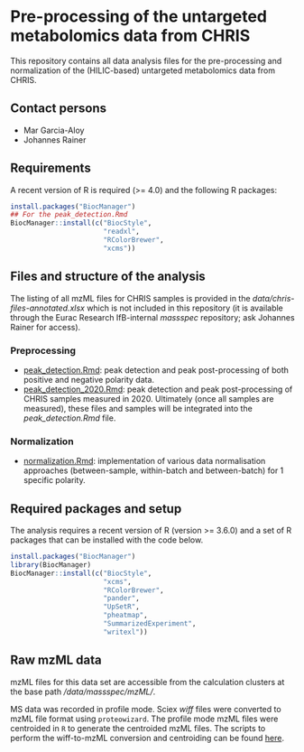 # Pre-processing of the untargeted metabolomics data from CHRIS

This repository contains all data analysis files for the pre-processing and
normalization of the (HILIC-based) untargeted metabolomics data from CHRIS.

## Contact persons

- Mar Garcia-Aloy
- Johannes Rainer

## Requirements

A recent version of R is required (>= 4.0) and the following R packages:

```r
install.packages("BiocManager")
## For the peak_detection.Rmd
BiocManager::install(c("BiocStyle",
                       "readxl",
                       "RColorBrewer",
                       "xcms"))
```

## Files and structure of the analysis

The listing of all mzML files for CHRIS samples is provided in the
*data/chris-files-annotated.xlsx* which is not included in this repository (it
is available through the Eurac Research IfB-internal *massspec* repository; ask
Johannes Rainer for access).

### Preprocessing

- [peak_detection.Rmd](peak_detection.Rmd): peak detection and peak
  post-processing of both positive and negative polarity data.
- [peak_detection_2020.Rmd](peak_detection_2020.Rmd): peak detection and peak
  post-processing of CHRIS samples measured in 2020. Ultimately (once all
  samples are measured), these files and samples will be integrated into the
  *peak_detection.Rmd* file.



### Normalization

- [normalization.Rmd](normalization.Rmd): implementation of various data
normalisation approaches (between-sample, within-batch and between-batch) for 1 specific polarity.

## Required packages and setup

The analysis requires a recent version of R (version >= 3.6.0) and a set of R
packages that can be installed with the code below.

```r
install.packages("BiocManager")
library(BiocManager)
BiocManager::install(c("BiocStyle",
                       "xcms",
                       "RColorBrewer",
                       "pander",
                       "UpSetR",
                       "pheatmap",
                       "SummarizedExperiment",
                       "writexl"))

```

## Raw mzML data

mzML files for this data set are accessible from the calculation clusters at the
base path */data/massspec/mzML/*.

MS data was recorded in profile mode. Sciex *wiff* files were converted to mzML
file format using `proteowizard`. The profile mode mzML files were centroided in
`R` to generate the centroided mzML files. The scripts to perform the
wiff-to-mzML conversion and centroiding can be found
[here](https://github.com/EuracBiomedicalResearch/batch_centroid).
